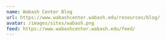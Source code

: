 ```yaml
---
name: Wabash Center Blog
url: https://www.wabashcenter.wabash.edu/resources/blog/
avatar: /images/sites/wabash.png
feed: https://www.wabashcenter.wabash.edu/feed/
---
```

